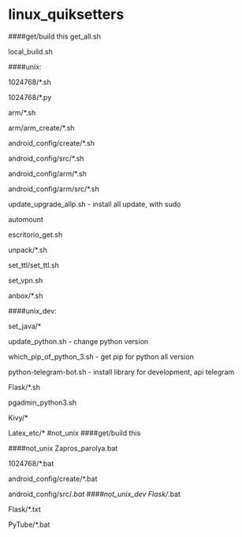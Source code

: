 # linux_quiksetters
####get/build this
get_all.sh

local_build.sh

####unix:

1024768/*.sh

1024768/*.py

arm/*.sh

arm/arm_create/*.sh

android_config/create/*.sh

android_config/src/*.sh

android_config/arm/*.sh

android_config/arm/src/*.sh

update_upgrade_allp.sh - install all update, with sudo

automount

escritorio_get.sh

unpack/*.sh

set_ttl/set_ttl.sh

set_vpn.sh

anbox/*.sh

####unix_dev:

set_java/*

update_python.sh - change python version

which_pip_of_python_3.sh - get pip for python all version

python-telegram-bot.sh - install library for development, api telegram

Flask/*.sh

pgadmin_python3.sh

Kivy/*

Latex_etc/*
#not_unix
####get/build this

####not_unix
Zapros_parolya.bat

1024768/*.bat

android_config/create/*.bat

android_config/src/*.bat
####not_unix_dev
Flask/*.bat

Flask/*.txt

PyTube/*.bat
